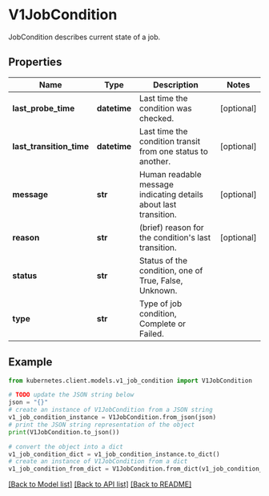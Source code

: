 # V1JobCondition

JobCondition describes current state of a job.

## Properties

Name | Type | Description | Notes
------------ | ------------- | ------------- | -------------
**last_probe_time** | **datetime** | Last time the condition was checked. | [optional] 
**last_transition_time** | **datetime** | Last time the condition transit from one status to another. | [optional] 
**message** | **str** | Human readable message indicating details about last transition. | [optional] 
**reason** | **str** | (brief) reason for the condition&#39;s last transition. | [optional] 
**status** | **str** | Status of the condition, one of True, False, Unknown. | 
**type** | **str** | Type of job condition, Complete or Failed. | 

## Example

```python
from kubernetes.client.models.v1_job_condition import V1JobCondition

# TODO update the JSON string below
json = "{}"
# create an instance of V1JobCondition from a JSON string
v1_job_condition_instance = V1JobCondition.from_json(json)
# print the JSON string representation of the object
print(V1JobCondition.to_json())

# convert the object into a dict
v1_job_condition_dict = v1_job_condition_instance.to_dict()
# create an instance of V1JobCondition from a dict
v1_job_condition_from_dict = V1JobCondition.from_dict(v1_job_condition_dict)
```
[[Back to Model list]](../README.md#documentation-for-models) [[Back to API list]](../README.md#documentation-for-api-endpoints) [[Back to README]](../README.md)


